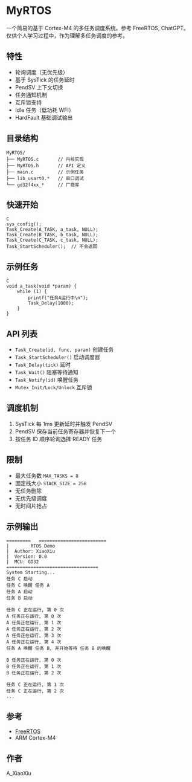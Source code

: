 MyRTOS
======

一个简易的基于 Cortex-M4 的多任务调度系统。参考 FreeRTOS, ChatGPT。  
仅供个人学习过程中，作为理解多任务调度的参考。

特性
--

*   轮询调度（无优先级）
*   基于 SysTick 的任务延时
*   PendSV 上下文切换
*   任务通知机制
*   互斥锁支持
*   Idle 任务（低功耗 WFI）
*   HardFault 基础调试输出

目录结构
----


    MyRTOS/
    ├── MyRTOS.c       // 内核实现
    ├── MyRTOS.h       // API 定义
    ├── main.c         // 示例任务
    ├── lib_usart0.*   // 串口调试
    └── gd32f4xx_*     // 厂商库

快速开始
----

    C
    sys_config();  
    Task_Create(A_TASK, a_task, NULL);
    Task_Create(B_TASK, b_task, NULL);
    Task_Create(C_TASK, c_task, NULL);
    Task_StartScheduler();  // 不会返回


示例任务
----

    C
    void a_task(void *param) {
        while (1) {
            printf("任务A运行中\n");
            Task_Delay(1000);
        }
    }


API 列表
------

*   `Task_Create(id, func, param)` 创建任务
*   `Task_StartScheduler()` 启动调度器
*   `Task_Delay(tick)` 延时
*   `Task_Wait()` 阻塞等待通知
*   `Task_Notify(id)` 唤醒任务
*   `Mutex_Init/Lock/Unlock` 互斥锁

调度机制
----

1.  SysTick 每 1ms 更新延时并触发 PendSV
2.  PendSV 保存当前任务寄存器并恢复下一个
3.  按任务 ID 顺序轮询选择 READY 任务

限制
--

*   最大任务数 `MAX_TASKS = 8`
*   固定栈大小 `STACK_SIZE = 256`
*   无任务删除
*   无优先级调度
*   无时间片抢占

示例输出
----
```text
=========   =========================
|        RTOS Demo
|  Author: XiaoXiu
|  Version: 0.0
|  MCU: GD32
==================================
System Starting...
任务 C 启动
任务 C 唤醒 任务 A
任务 A 启动
任务 B 启动

任务 C 正在运行, 第 0 次
A 任务正在运行, 第 0 次
A 任务正在运行, 第 1 次
A 任务正在运行, 第 2 次
A 任务正在运行, 第 3 次
A 任务正在运行, 第 4 次
任务 A 唤醒 任务 B, 并开始等待 任务 B 的唤醒

B 任务正在运行, 第 0 次
B 任务正在运行, 第 1 次
B 任务正在运行, 第 2 次

任务 C 正在运行, 第 1 次
任务 C 正在运行, 第 2 次
...
```




参考
--
*   [FreeRTOS](https://github.com/FreeRTOS/FreeRTOS-Kernel)
*   ARM Cortex-M4

作者
--

A\_XiaoXiu